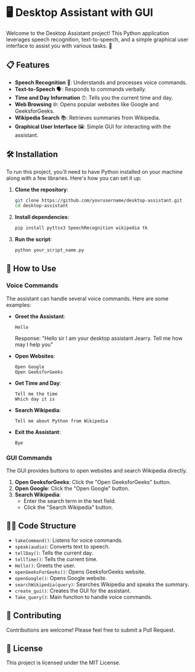 # 🖥️ Desktop Assistant with GUI

Welcome to the Desktop Assistant project! This Python application leverages speech recognition, text-to-speech, and a simple graphical user interface to assist you with various tasks. 🌟

## 📋 Features

- **Speech Recognition** 🎤: Understands and processes voice commands.
- **Text-to-Speech** 🗣️: Responds to commands verbally.
- **Time and Day Information** ⏰: Tells you the current time and day.
- **Web Browsing** 🌐: Opens popular websites like Google and GeeksforGeeks.
- **Wikipedia Search** 📚: Retrieves summaries from Wikipedia.
- **Graphical User Interface** 🖼️: Simple GUI for interacting with the assistant.

## 🛠️ Installation

To run this project, you'll need to have Python installed on your machine along with a few libraries. Here's how you can set it up:

1. **Clone the repository**:
   ```sh
   git clone https://github.com/yourusername/desktop-assistant.git
   cd desktop-assistant
   ```

2. **Install dependencies**:
   ```sh
   pip install pyttsx3 SpeechRecognition wikipedia tk
   ```

3. **Run the script**:
   ```sh
   python your_script_name.py
   ```

## 🚀 How to Use

### Voice Commands

The assistant can handle several voice commands. Here are some examples:

- **Greet the Assistant**:
  ```
  Hello
  ```
  Response: "Hello sir I am your desktop assistant Jearry. Tell me how may I help you"

- **Open Websites**:
  ```
  Open Google
  Open GeeksforGeeks
  ```

- **Get Time and Day**:
  ```
  Tell me the time
  Which day it is
  ```

- **Search Wikipedia**:
  ```
  Tell me about Python from Wikipedia
  ```

- **Exit the Assistant**:
  ```
  Bye
  ```

### GUI Commands

The GUI provides buttons to open websites and search Wikipedia directly.

1. **Open GeeksforGeeks**: Click the "Open GeeksforGeeks" button.
2. **Open Google**: Click the "Open Google" button.
3. **Search Wikipedia**:
   - Enter the search term in the text field.
   - Click the "Search Wikipedia" button.

## 👨‍💻 Code Structure

- `takeCommand()`: Listens for voice commands.
- `speak(audio)`: Converts text to speech.
- `tellDay()`: Tells the current day.
- `tellTime()`: Tells the current time.
- `Hello()`: Greets the user.
- `openGeeksForGeeks()`: Opens GeeksforGeeks website.
- `openGoogle()`: Opens Google website.
- `searchWikipedia(query)`: Searches Wikipedia and speaks the summary.
- `create_gui()`: Creates the GUI for the assistant.
- `Take_query()`: Main function to handle voice commands.

## 🌟 Contributing

Contributions are welcome! Please feel free to submit a Pull Request.

## 📜 License

This project is licensed under the MIT License.
